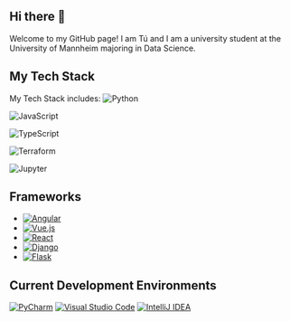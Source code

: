 ## Hi there 👋

Welcome to my GitHub page! I am Tú and I am a university student at the University of Mannheim majoring in Data Science.

## My Tech Stack
My Tech Stack includes:
![Python](https://upload.wikimedia.org/wikipedia/commons/f/f8/Python-logo-notext.svg)

![JavaScript](https://upload.wikimedia.org/wikipedia/commons/9/99/Unofficial_JavaScript_logo_2.svg)

![TypeScript](https://upload.wikimedia.org/wikipedia/commons/4/4c/Typescript_logo_2020.svg)

![Terraform](https://logo.svgcdn.com/l/terraform.svg)

![Jupyter](https://upload.wikimedia.org/wikipedia/commons/3/38/Jupyter_logo.svg)
## Frameworks

* [![Angular](https://img.shields.io/badge/Angular-%23DD0031.svg?logo=angular&logoColor=white)](#)
* [![Vue.js](https://img.shields.io/badge/Vue.js-4FC08D?logo=vuedotjs&logoColor=fff)](#)
* [![React](https://img.shields.io/badge/React-%2320232a.svg?logo=react&logoColor=%2361DAFB)](#)
* [![Django](https://img.shields.io/badge/Django-%23092E20.svg?logo=django&logoColor=white)](#)
* [![Flask](https://img.shields.io/badge/Flask-000?logo=flask&logoColor=fff)](#)

## Current Development Environments

[![PyCharm](https://img.shields.io/badge/PyCharm-000?logo=pycharm&logoColor=fff)](#) [![Visual Studio Code](https://custom-icon-badges.demolab.com/badge/Visual%20Studio%20Code-0078d7.svg?logo=vsc&logoColor=white)](#) [![IntelliJ IDEA](https://img.shields.io/badge/IntelliJIDEA-000000.svg?logo=intellij-idea&logoColor=white)](#) 
